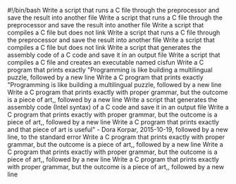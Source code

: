 #!/bin/bash
Write a script that runs a C file through the preprocessor and save the result into another file
Write a script that runs a C file through the preprocessor and save the result into another file
Write a script that compiles a C file but does not link
Write a script that runs a C file through the preprocessor and save the result into another file
Write a script that compiles a C file but does not link
Write a script that generates the assembly code of a C code and save it in an output file
Write a script that compiles a C file and creates an executable named cisfun
Write a C program that prints exactly "Programming is like building a multilingual puzzle, followed by a new line
Write a C program that prints exactly "Programming is like building a multilingual puzzle, followed by a new line
Write a C program that prints exactly with proper grammar, but the outcome is a piece of art,, followed by a new line
Write a script that generates the assembly code (Intel syntax) of a C code and save it in an output file
Write a C program that prints exactly with proper grammar, but the outcome is a piece of art,, followed by a new line
Write a C program that prints exactly and that piece of art is useful" - Dora Korpar, 2015-10-19, followed by a new line, to the standard error
Write a C program that prints exactly with proper grammar, but the outcome is a piece of art,, followed by a new line
Write a C program that prints exactly with proper grammar, but the outcome is a piece of art,, followed by a new line
Write a C program that prints exactly with proper grammar, but the outcome is a piece of art,, followed by a new line
